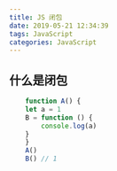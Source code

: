 ```yaml
---
title: JS 闭包
date: 2019-05-21 12:34:39
tags: JavaScript
categories: JavaScript
---
```


## 什么是闭包

```js
    function A() {
    let a = 1
    B = function () {
        console.log(a)
    }
    }
    A()
    B() // 1
```